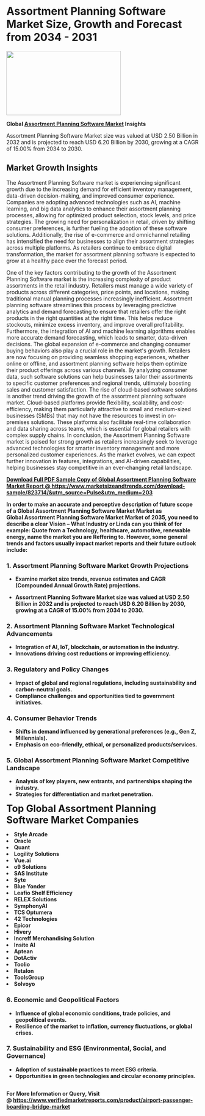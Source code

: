 <H1>Assortment Planning Software Market Size, Growth and Forecast from 2034 - 2031</H1><img class="aligncenter size-medium wp-image-584254" src="https://thirdeyenews.in/wp-content/uploads/2034/09/Global-Market-Research-300x168.jpeg" alt="" width="300" height="168" /><p><strong>Global&nbsp;<a href="https://www.marketsizeandtrends.com/download-sample/823714/&amp;utm_source=Pulse&amp;utm_medium=203">Assortment Planning Software Market</a> Insights</strong></p><p>Assortment Planning Software Market size was valued at USD 2.50 Billion in 2032 and is projected to reach USD 6.20 Billion by 2030, growing at a CAGR of 15.00% from 2034 to 2030.</p><p><h2>Market Growth Insights</h2> <p>The Assortment Planning Software market is experiencing significant growth due to the increasing demand for efficient inventory management, data-driven decision-making, and improved consumer experience. Companies are adopting advanced technologies such as AI, machine learning, and big data analytics to enhance their assortment planning processes, allowing for optimized product selection, stock levels, and price strategies. The growing need for personalization in retail, driven by shifting consumer preferences, is further fueling the adoption of these software solutions. Additionally, the rise of e-commerce and omnichannel retailing has intensified the need for businesses to align their assortment strategies across multiple platforms. As retailers continue to embrace digital transformation, the market for assortment planning software is expected to grow at a healthy pace over the forecast period.</p> <p><strong><a href="#"></a></strong></p> <p>One of the key factors contributing to the growth of the Assortment Planning Software market is the increasing complexity of product assortments in the retail industry. Retailers must manage a wide variety of products across different categories, price points, and locations, making traditional manual planning processes increasingly inefficient. Assortment planning software streamlines this process by leveraging predictive analytics and demand forecasting to ensure that retailers offer the right products in the right quantities at the right time. This helps reduce stockouts, minimize excess inventory, and improve overall profitability. Furthermore, the integration of AI and machine learning algorithms enables more accurate demand forecasting, which leads to smarter, data-driven decisions. The global expansion of e-commerce and changing consumer buying behaviors also play a crucial role in the market's growth. Retailers are now focusing on providing seamless shopping experiences, whether online or offline, and assortment planning software helps them optimize their product offerings across various channels. By analyzing consumer data, such software solutions can help businesses tailor their assortments to specific customer preferences and regional trends, ultimately boosting sales and customer satisfaction. The rise of cloud-based software solutions is another trend driving the growth of the assortment planning software market. Cloud-based platforms provide flexibility, scalability, and cost-efficiency, making them particularly attractive to small and medium-sized businesses (SMBs) that may not have the resources to invest in on-premises solutions. These platforms also facilitate real-time collaboration and data sharing across teams, which is essential for global retailers with complex supply chains. In conclusion, the Assortment Planning Software market is poised for strong growth as retailers increasingly seek to leverage advanced technologies for smarter inventory management and more personalized customer experiences. As the market evolves, we can expect further innovation in features, integrations, and AI-driven capabilities, helping businesses stay competitive in an ever-changing retail landscape.</p> <p><strong><a href="#"></p><p><span class=""><strong>Download Full PDF Sample Copy of Global Assortment Planning Software Market Report</strong> @ <a href="https://www.marketsizeandtrends.com/download-sample/823714/&amp;utm_source=Pulse&amp;utm_medium=203" target="_blank">https://www.marketsizeandtrends.com/download-sample/823714/&amp;utm_source=Pulse&amp;utm_medium=203</a></span></p><p>In order to make an accurate and perceptive description of future scope of a Global&nbsp;Assortment Planning Software Market Market as Global&nbsp;Assortment Planning Software Market Market of 2035, you need to describe a clear Vision &ndash; What Industry or Linda can you think of for example: Quote from a Technology, healthcare, automotive, renewable energy, name the market you are Reffering to. However, some general trends and factors usually impact market reports and their future outlook include:</p><h3>1.&nbsp;<strong>Assortment Planning Software Market Growth Projections</strong></h3><ul><li>Examine market size trends, revenue estimates and CAGR (Compounded Annual Growth Rate) projections.</li><li><p>Assortment Planning Software Market size was valued at USD 2.50 Billion in 2032 and is projected to reach USD 6.20 Billion by 2030, growing at a CAGR of 15.00% from 2034 to 2030.</p></li></ul><h3>2.&nbsp;<strong>Assortment Planning Software Market Technological Advancements</strong></h3><ul><li>Integration of AI, IoT, blockchain, or automation in the industry.</li><li>Innovations driving cost reductions or improving efficiency.</li></ul><h3>3.&nbsp;<strong>Regulatory and Policy Changes</strong></h3><ul><li>Impact of global and regional regulations, including sustainability and carbon-neutral goals.</li><li>Compliance challenges and opportunities tied to government initiatives.</li></ul><h3>4.&nbsp;<strong>Consumer Behavior Trends</strong></h3><ul><li>Shifts in demand influenced by generational preferences (e.g., Gen Z, Millennials).</li><li>Emphasis on eco-friendly, ethical, or personalized products/services.</li></ul><h3>5.&nbsp;<strong>Global Assortment Planning Software Market Competitive Landscape</strong></h3><ul><li>Analysis of key players, new entrants, and partnerships shaping the industry.</li><li>Strategies for differentiation and market penetration.</li></ul><p data-pm-slice="1 1 []"><span style="color: inherit; font-family: inherit; font-size: 25px;">Top Global Assortment Planning Software Market Companies</span></p><div class="" data-test-id=""><p><li>Style Arcade</li><li> Oracle</li><li> Quant</li><li> Logility Solutions</li><li> Vue.ai</li><li> o9 Solutions</li><li> SAS Institute</li><li> Syte</li><li> Blue Yonder</li><li> Leafio Shelf Efficiency</li><li> RELEX Solutions</li><li> SymphonyAI</li><li> TCS Optumera</li><li> 42 Technologies</li><li> Epicor</li><li> Hivery</li><li> Increff Merchandising Solution</li><li> Insite AI</li><li> Aptean</li><li> DotActiv</li><li> Toolio</li><li> Retalon</li><li> ToolsGroup</li><li> Solvoyo</li></p></div><h3>6.&nbsp;<strong>Economic and Geopolitical Factors</strong></h3><ul><li>Influence of global economic conditions, trade policies, and geopolitical events.</li><li>Resilience of the market to inflation, currency fluctuations, or global crises.</li></ul><h3>7.&nbsp;<strong>Sustainability and ESG (Environmental, Social, and Governance)</strong></h3><ul><li>Adoption of sustainable practices to meet ESG criteria.</li><li>Opportunities in green technologies and circular economy principles.</li></ul><h2><strong style="font-size: 14px;">For More Information or Query, Visit @&nbsp;</strong><a style="background-color: #ffffff; font-size: 14px;" href="https://www.marketsizeandtrends.com/report/assortment-planning-software-market/" target="_blank">https://www.verifiedmarketreports.com/product/airport-passenger-boarding-bridge-market</a></h2>
